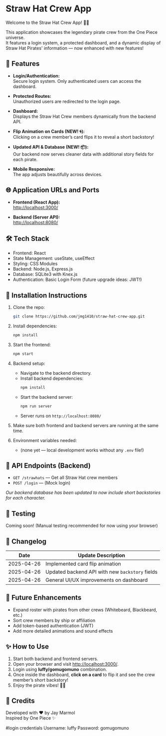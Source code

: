 
# Straw Hat Crew App

Welcome to the Straw Hat Crew App! 🏴‍☠️

This application showcases the legendary pirate crew from the One Piece universe.  
It features a login system, a protected dashboard, and a dynamic display of Straw Hat Pirates' information — now enhanced with new features!

## 🚀 Features

- **Login/Authentication:**  
  Secure login system. Only authenticated users can access the dashboard.
  
- **Protected Routes:**  
  Unauthorized users are redirected to the login page.

- **Dashboard:**  
  Displays the Straw Hat Crew members dynamically from the backend API.

- **Flip Animation on Cards (NEW! 🌀):**  
  Clicking on a crew member’s card flips it to reveal a short backstory!

- **Updated API & Database (NEW! 📦):**  
  Our backend now serves cleaner data with additional story fields for each pirate.

- **Mobile Responsive:**  
  The app adjusts beautifully across devices.

## 🌐 Application URLs and Ports

- **Frontend (React App):**  
  [http://localhost:3000/](http://localhost:3000/)

- **Backend (Server API):**  
  [http://localhost:8080/](http://localhost:8080/)

## 🛠️ Tech Stack

- Frontend: React
- State Management: useState, useEffect
- Styling: CSS Modules
- Backend: Node.js, Express.js
- Database: SQLite3 with Knex.js
- Authentication: Basic Login Form (future upgrade ideas: JWT!)

## 📂 Installation Instructions

1. Clone the repo:
   ```bash
   git clone https://github.com/jmg1410/straw-hat-crew-app.git
   ```

2. Install dependencies:
   ```bash
   npm install
   ```

3. Start the frontend:
   ```bash
   npm start
   ```

4. Backend setup:
   - Navigate to the backend directory.
   - Install backend dependencies:
     ```bash
     npm install
     ```
   - Start the backend server:
     ```bash
     npm run server
     ```
   - Server runs on `http://localhost:8080/`

5. Make sure both frontend and backend servers are running at the same time.

6. Environment variables needed:
   - (none yet — local development works without any `.env` file!)

## 📜 API Endpoints (Backend)

- `GET /strawhats` — Get all Straw Hat crew members
- `POST /login` — (Mock login)

*Our backend database has been updated to now include short backstories for each character.*

## 🧪 Testing

Coming soon! (Manual testing recommended for now using your browser)

## 📅 Changelog

| Date        | Update Description                            |
| ----------- | ---------------------------------------------- |
| 2025-04-26  | Implemented card flip animation                |
| 2025-04-26  | Updated backend API with new `backstory` fields |
| 2025-04-26  | General UI/UX improvements on dashboard         |

## 🧹 Future Enhancements

- Expand roster with pirates from other crews (Whitebeard, Blackbeard, etc.)
- Sort crew members by ship or affiliation
- Add token-based authentication (JWT)
- Add more detailed animations and sound effects

## ✨ How to Use

1. Start both backend and frontend servers.
2. Open your browser and visit [http://localhost:3000/](http://localhost:3000/).
3. Login using **luffy/gomugomuno** combination.
4. Once inside the dashboard, **click on a card** to flip it and see the crew member’s short backstory!
5. Enjoy the pirate vibes! 🏴‍☠️

## 👒 Credits

Developed with ❤️ by Jay Marmol  
Inspired by One Piece ✨

#login credentials
Username: luffy
Password: gomugomuno
